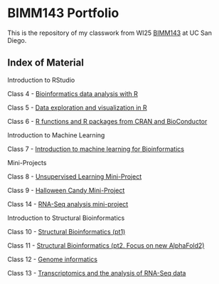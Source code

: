 # BIMM143 Portfolio

This is the repository of my classwork from WI25 [BIMM143](https://bioboot.github.io/bimm143_W25/) at UC San Diego.

## Index of Material

Introduction to RStudio

Class 4 - [Bioinformatics data analysis with R](https://github.com/ruthcbarnes/BIMM143_GITHUB/blob/main/Class05/Class05.pdf)

Class 5 - [Data exploration and visualization in R](https://github.com/ruthcbarnes/BIMM143_GITHUB/blob/main/Class05/Class05.pdf)

Class 6 - [R functions and R packages from CRAN and BioConductor](https://github.com/ruthcbarnes/BIMM143_GITHUB/blob/main/Class06/Class06-R_functions.pdf)

Introduction to Machine Learning

Class 7 - [Introduction to machine learning for Bioinformatics](https://github.com/ruthcbarnes/BIMM143_GITHUB/blob/main/Class07/Class07.pdf)

Mini-Projects

Class 8 - [Unsupervised Learning Mini-Project](https://github.com/ruthcbarnes/BIMM143_GITHUB/blob/main/Class08/Class08.pdf)

Class 9 - [Halloween Candy Mini-Project](https://github.com/ruthcbarnes/BIMM143_GITHUB/blob/main/Class09/Class09.pdf)

Class 14 - [RNA-Seq analysis mini-project](https://github.com/ruthcbarnes/BIMM143_GITHUB/blob/main/Class%2014/Class14.pdf)

Introduction to Structural Bioinformatics

Class 10 - [Structural Bioinformatics (pt1)](https://github.com/ruthcbarnes/BIMM143_GITHUB/blob/main/Class10/Class10.pdf)

Class 11 - [Structural Bioinformatics (pt2. Focus on new AlphaFold2)](chrome-extension://efaidnbmnnnibpcajpcglclefindmkaj/https://production-gradescope-uploads.s3-us-west-2.amazonaws.com/uploads/pdf_attachment/file/193472129/Lab_Class11__AlphaFold__BARNES.pdf?X-Amz-Algorithm=AWS4-HMAC-SHA256&X-Amz-Credential=ASIAV45MPIOWR5IW6EVN%2F20250225%2Fus-west-2%2Fs3%2Faws4_request&X-Amz-Date=20250225T201432Z&X-Amz-Expires=10800&X-Amz-Security-Token=IQoJb3JpZ2luX2VjEBMaCXVzLXdlc3QtMiJHMEUCIEhGgTp3AHVkDJV47oQfJOGLWPvUYVn9C2oQyp7QJfUrAiEA0Zi4%2Fea9Di8W76Ttkhf0Y%2Bh2ul676COYOsSgILwuGzEqugUITBAAGgw0MDU2OTkyNDkwNjkiDJMmOfli%2F5BAxwT7%2BiqXBR6PxpnYyRZXMbpBK7DFc3jPRM5CCXTeNISGQigr9zJES9XV9jNC9AHhU%2F2OF2CG2tpMq%2BGZfO%2F52m61DjOpuBjmfOqbZMXL3pqU7TEfZHqXvuHGXttMr12IX7XkwkQeGL82pMsl2h2aLwCyvteRfaSyU1BxWYDZsPj9LaPDCmFBplXUdIArkULLEtiIsfWsSpw%2FfE82PCQSXfipZeDdqX08juFA1rbh8rBdprG6%2BgWX0KF4p4arUA5xWsdKR40LIAw%2F4ULjkhW3YbDw4RoW%2B4Ixnyd3thRw%2Fxd4xcjYp9yTNiKHE6CC73Jky9vMDTU0Cjl9m56DIoAQiKP2ojtKzPdIT%2F3mV%2BM9pnUFpUz%2BTSdcGOSVmeRDOwJWtbZsuhCgrWYDX8X06KDqbcKBsOFivRhkBgYq5Hf%2Fn8m3iYdnESen3SlydfqX4F8dQhAxsaaqjyr8BCadDPfz%2BVjCLE9cPlnQED43E01520fBxvRUc2HKwd8wj7b7A3%2FrujMf6YsYj3ha5gTvBg%2FwsM4RpT7CK1041dnC4FHPJw4BAmH1xbzaW6onLO2mTeZKRlau6lBApDAfjkHVhqQxMxFnw7NbRqAGMDgHuqwK1tBqDFK4wyH9VDgm6QQWCDhl0q%2B1hVO5VWR8%2BC%2BM056ygQnSpNjX8uAS1ylREWGwnJqgI6jQSkjR1vgRatZ0AulrKOO%2FFXN5UUHDOjrIV85oycKXDoL8unlDOteRQzamr%2FAHUu%2BQAe8Mcl9LfWbCl6JX5IVwcBtxK%2B8oLRQvJ7fhNJb4ApnKts8U%2BpLRTXqiwQKLvSP7SudJt6dSvtE7fgntNYABA02cGXdeFfjGz5Hg%2BDgt%2BrOiZkhCZMe3XkWGDjKF%2FT8ggV7FFSyM6An7%2BzD%2Brfi9BjqxASYnOwB7Zi4Zjl6c40QdHwERuWSXPB5Eu268MyZACJS%2FpDXCltEGpXgcmV%2Fu8L1e%2FJ1DrC%2BZ0ArM5%2BWSwq30TroO2%2BC%2FIp4sWmOt5o21IuQ4RvxSnnBaOWVMcfhcyBWDPHKjGRjA9OqXPP3OPLk%2B3QvJSzrkDfxfbpWfu5L1cpGvdpqERF7i1BkfJIjb0O0oambmSkKqapvmS8cv2qCkzZ9c8F9jaEjzwqxaO%2Bmax6jpsw%3D%3D&X-Amz-SignedHeaders=host&X-Amz-Signature=9bc05d77a3eec67aefb3b625d655871ec7072d33720753552f86c09ee524ab7c)

Class 12 - [Genome informatics](https://github.com/ruthcbarnes/BIMM143_GITHUB/blob/main/Class%2012/HW-Class12-.pdf)

Class 13 - [Transcriptomics and the analysis of RNA-Seq data](https://github.com/ruthcbarnes/BIMM143_GITHUB/blob/main/Class%2013/Class-13.pdf)





